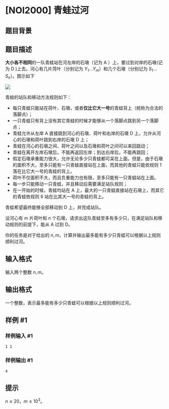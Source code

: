 # [NOI2000] 青蛙过河

## 题目背景



## 题目描述

**大小各不相同**的一队青蛙站在河左岸的石墩（记为 A ）上，要过到对岸的石墩(记为 D )上去。河心有几片菏叶（分别记为 $Y_1 \dots Y_m$）和几个石墩（分别记为 $S_1\dots S_n$）。图示如下

 ![](https://cdn.luogu.com.cn/upload/pic/76.png) 

青蛙的站队和移动方法规则如下：

- 每只青蛙只能站在荷叶、石墩，或者**仅比它大一号**的青蛙背上（统称为合法的落脚点）；
- 一只青蛙只有背上没有其它青蛙的时候才能够从一个落脚点跳到另一个落脚点；
- 青蛙允许从左岸 A 直接跳到河心的石墩、荷叶和右岸的石墩 D 上，允许从河心的石墩和荷叶跳到右岸的石墩 D 上；
- 青蛙在河心的石墩之间、荷叶之间以及石墩和荷叶之间可以来回跳动；
- 青蛙在离开左岸石墩后，不能再返回左岸；到达右岸后，不能再跳回；
- 假定石墩承重能力很大，允许无论多少只青蛙都可呆在上面。但是，由于石墩的面积不大，至多只能有一只青蛙直接站在上面，而其他的青蛙只能依规则 1 落在比它大一号的青蛙的背上。
- 荷叶不仅面积不大，而且负重能力也有限，至多只能有一只青蛙站在上面。
- 每一步只能移动一只青蛙，并且移动后需要满足站队规则；
- 在一开始的时候，青蛙均站在 A 上，最大的一只青蛙直接站在石墩上，而其它的青蛙依规则 6 站在比其大一号的青蛙的背上。

青蛙希望最终能够全部移动到 D 上，并完成站队。

设河心有 $m$ 片荷叶和 $n$ 个石墩，请求出这队青蛙至多有多少只，在满足站队和移动规则的前提下，能从 A 过到 D。

你的任务是对于给出的 $n,m$，计算并输出最多能有多少只青蛙可以根据以上规则顺利过河。

## 输入格式

输入两个整数 $n,m$。

## 输出格式

一个整数，表示最多能有多少只青蛙可以根据以上规则顺利过河。


## 样例 #1

### 样例输入 #1
```
1 1
```

### 样例输出 #1

```
4
```

## 提示

$n \leq 20$，$m \leq 10^3$。
